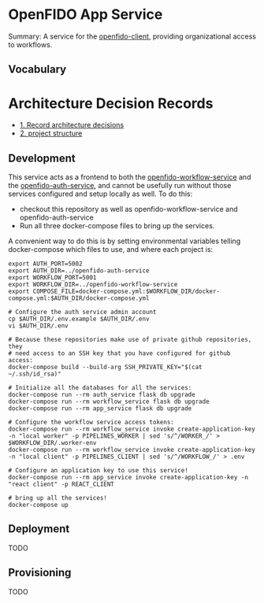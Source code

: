 # OpenFIDO App Service

Summary: A service for the [openfido-client](https://github.com/slacgismo/openfido-client), providing organizational access to workflows.

## Vocabulary

# Architecture Decision Records

* [1. Record architecture decisions](docs/adr/0001-record-architecture-decisions.md)
* [2. project structure](docs/adr/0002-project-structure.md)

## Development

This service acts as a frontend to both the [openfido-workflow-service](https://github.com/slacgismo/openfido-workflow-service) and the [openfido-auth-service](https://github.com/slacgismo/openfido-auth-service), and cannot be usefully run without those services configured and setup locally as well. To do this:

 * checkout this repository as well as openfido-workflow-service and openfido-auth-service
 * Run all three docker-compose files to bring up the services.

A convenient way to do this is by setting environmental variables telling
docker-compose which files to use, and where each project is:

    export AUTH_PORT=5002
    export AUTH_DIR=../openfido-auth-service
    export WORKFLOW_PORT=5001
    export WORKFLOW_DIR=../openfido-workflow-service
    export COMPOSE_FILE=docker-compose.yml:$WORKFLOW_DIR/docker-compose.yml:$AUTH_DIR/docker-compose.yml

    # Configure the auth service admin account
    cp $AUTH_DIR/.env.example $AUTH_DIR/.env
    vi $AUTH_DIR/.env

    # Because these repositories make use of private github repositories, they
    # need access to an SSH key that you have configured for github access:
    docker-compose build --build-arg SSH_PRIVATE_KEY="$(cat ~/.ssh/id_rsa)"

    # Initialize all the databases for all the services:
    docker-compose run --rm auth_service flask db upgrade
    docker-compose run --rm workflow_service flask db upgrade 
    docker-compose run --rm app_service flask db upgrade

    # Configure the workflow service access tokens:
    docker-compose run --rm workflow_service invoke create-application-key -n "local worker" -p PIPELINES_WORKER | sed 's/^/WORKER_/' > $WORKFLOW_DIR/.worker-env
    docker-compose run --rm workflow_service invoke create-application-key -n "local client" -p PIPELINES_CLIENT | sed 's/^/WORKFLOW_/' > .env

    # Configure an application key to use this service!
    docker-compose run --rm app_service invoke create-application-key -n "react client" -p REACT_CLIENT

    # bring up all the services!
    docker-compose up

## Deployment

TODO

## Provisioning

TODO
